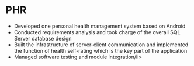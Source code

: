# PHR
<ul>
<li>Developed one personal health management system based on Android</li>
<li>Conducted requirements analysis and took charge of the overall SQL Server database design</li>
<li>Built the infrastructure of server-client communication and implemented the function of health self-rating which is the key part of the application</li>
<li>Managed software testing and module integration/li>
</ul>